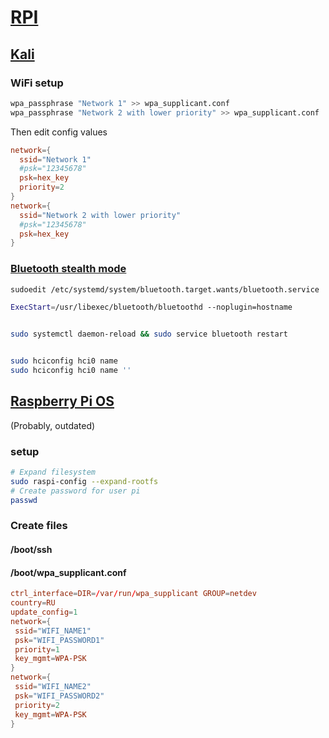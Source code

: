 # [RPI](../README.md)

## [Kali](https://www.kali.org/docs/arm/raspberry-pi-zero-w/)

### WiFi setup

```bash
wpa_passphrase "Network 1" >> wpa_supplicant.conf
wpa_passphrase "Network 2 with lower priority" >> wpa_supplicant.conf
```

Then edit config values

```conf
network={
  ssid="Network 1"
  #psk="12345678"
  psk=hex_key
  priority=2
}
network={
  ssid="Network 2 with lower priority"
  #psk="12345678"
  psk=hex_key
}
```

### [Bluetooth stealth mode](https://stackoverflow.com/a/67193246/15844518)

```bash
sudoedit /etc/systemd/system/bluetooth.target.wants/bluetooth.service

ExecStart=/usr/libexec/bluetooth/bluetoothd --noplugin=hostname


sudo systemctl daemon-reload && sudo service bluetooth restart


sudo hciconfig hci0 name
sudo hciconfig hci0 name ''
```

## [Raspberry Pi OS](https://www.raspberrypi.com/software/operating-systems/#raspberry-pi-os-32-bit)

(Probably, outdated)

### setup

```bash
# Expand filesystem
sudo raspi-config --expand-rootfs
# Create password for user pi
passwd
```

### Create files

#### /boot/ssh

#### /boot/wpa_supplicant.conf

```conf
ctrl_interface=DIR=/var/run/wpa_supplicant GROUP=netdev
country=RU
update_config=1
network={
 ssid="WIFI_NAME1"
 psk="WIFI_PASSWORD1"
 priority=1
 key_mgmt=WPA-PSK
}
network={
 ssid="WIFI_NAME2"
 psk="WIFI_PASSWORD2"
 priority=2
 key_mgmt=WPA-PSK
}
```
